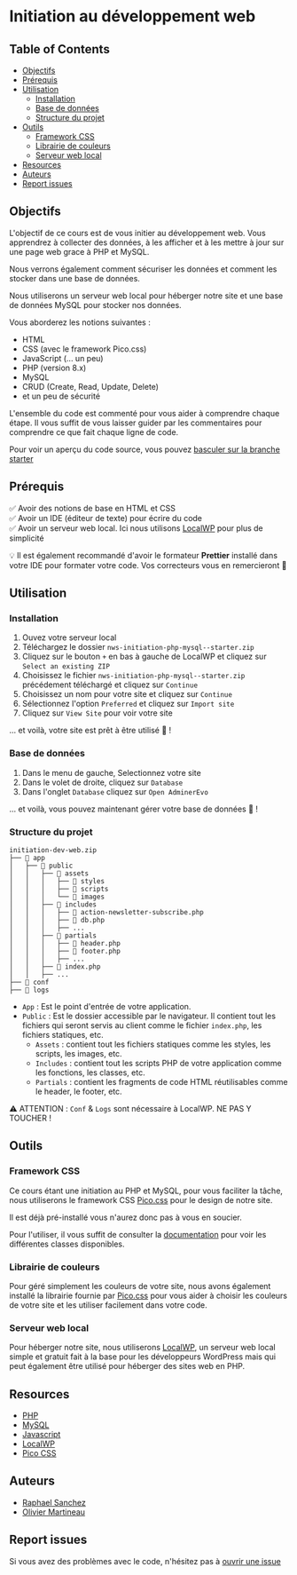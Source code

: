 # Initiation au développement web

## Table of Contents

- [Objectifs](#objectifs)
- [Prérequis](#prérequis)
- [Utilisation](#utilisation)
  - [Installation](#installation)
  - [Base de données](#base-de-données)
  - [Structure du projet](#structure-du-projet)
- [Outils](#outils)
  - [Framework CSS](#framework-css)
  - [Librairie de couleurs](#librairie-de-couleurs)
  - [Serveur web local](#serveur-web-local)
- [Resources](#resources)
- [Auteurs](#auteurs)
- [Report issues](#report-issues)

## Objectifs

L'objectif de ce cours est de vous initier au développement web.
Vous apprendrez à collecter des données, à les afficher et à les mettre à jour sur une page web grace à PHP et MySQL.

Nous verrons également comment sécuriser les données et comment les stocker dans une base de données.

Nous utiliserons un serveur web local pour héberger notre site et une base de données MySQL pour stocker nos données.

Vous aborderez les notions suivantes :

- HTML
- CSS (avec le framework Pico.css)
- JavaScript (... un peu)
- PHP (version 8.x)
- MySQL
- CRUD (Create, Read, Update, Delete)
- et un peu de sécurité

L'ensemble du code est commenté pour vous aider à comprendre chaque étape.
Il vous suffit de vous laisser guider par les commentaires pour comprendre ce que fait chaque ligne de code.

Pour voir un aperçu du code source, vous pouvez [basculer sur la branche starter](https://github.com/raphaelsanchez/nws-initiation-php-mysql/tree/starter)

## Prérequis

✅ Avoir des notions de base en HTML et CSS  
✅ Avoir un IDE (éditeur de texte) pour écrire du code  
✅ Avoir un serveur web local. Ici nous utilisons [LocalWP](https://localwp.com/) pour plus de simplicité

💡 Il est également recommandé d'avoir le formateur **Prettier** installé dans votre IDE pour formater votre code. Vos correcteurs vous en remercieront 🙏

## Utilisation

### Installation

1. Ouvez votre serveur local
2. Téléchargez le dossier `nws-initiation-php-mysql--starter.zip`
3. Cliquez sur le bouton `+` en bas à gauche de LocalWP et cliquez sur `Select an existing ZIP`
4. Choisissez le fichier `nws-initiation-php-mysql--starter.zip` précédement téléchargé et cliquez sur `Continue`
5. Choisissez un nom pour votre site et cliquez sur `Continue`
6. Sélectionnez l'option `Preferred` et cliquez sur `Import site`
7. Cliquez sur `View Site` pour voir votre site

... et voilà, votre site est prêt à être utilisé 🚀 !

### Base de données

1. Dans le menu de gauche, Selectionnez votre site
2. Dans le volet de droite, cliquez sur `Database`
3. Dans l'onglet `Database` cliquez sur `Open AdminerEvo`

... et voilà, vous pouvez maintenant gérer votre base de données 💪 !

### Structure du projet

```
initiation-dev-web.zip
├── 📁 app
│   ├── 📁 public
│   │   ├── 📁 assets
│   │   │   ├── 📁 styles
│   │   │   ├── 📁 scripts
│   │   │   └── 📁 images
│   │   ├── 📁 includes
│   │   │   ├── 📄 action-newsletter-subscribe.php
│   │   │   ├── 📄 db.php
│   │   │   ├── ...
│   │   ├── 📁 partials
│   │   │   ├── 📄 header.php
│   │   │   ├── 📄 footer.php
│   │   │   ├── ...
│   │   ├── 📄 index.php
│   │   ├── ...
├── 📁 conf
├── 📁 logs
```

- `App` : Est le point d'entrée de votre application.
- `Public` : Est le dossier accessible par le navigateur. Il contient tout les fichiers qui seront servis au client comme le fichier `index.php`, les fichiers statiques, etc.
  - `Assets` : contient tout les fichiers statiques comme les styles, les scripts, les images, etc.
  - `Includes` : contient tout les scripts PHP de votre application comme les fonctions, les classes, etc.
  - `Partials` : contient les fragments de code HTML réutilisables comme le header, le footer, etc.

⚠️ ATTENTION : `Conf` & `Logs` sont nécessaire à LocalWP. NE PAS Y TOUCHER !

## Outils

### Framework CSS

Ce cours étant une initiation au PHP et MySQL, pour vous faciliter la tâche, nous utiliserons le framework CSS [Pico.css](https://picocss.com/) pour le design de notre site.

Il est déjà pré-installé vous n'aurez donc pas à vous en soucier.

Pour l'utiliser, il vous suffit de consulter la [documentation](https://picocss.com/docs) pour voir les différentes classes disponibles.

### Librairie de couleurs

Pour géré simplement les couleurs de votre site, nous avons également installé la librairie fournie par [Pico.css](https://picocss.com/docs/colors) pour vous aider à choisir les couleurs de votre site et les utiliser facilement dans votre code.

### Serveur web local

Pour héberger notre site, nous utiliserons [LocalWP](https://localwp.com/), un serveur web local simple et gratuit fait à la base pour les développeurs WordPress mais qui peut également être utilisé pour héberger des sites web en PHP.

## Resources

- [PHP](https://www.php.net/)
- [MySQL](https://www.mysql.com/)
- [Javascript](https://developer.mozilla.org/fr/docs/Web/JavaScript)
- [LocalWP](https://localwp.com/help-docs/)
- [Pico CSS](https://picocss.com/docs)

## Auteurs

- [Raphael Sanchez](https://www.linkedin.com/in/raphael-sanchez-design/)
- [Olivier Martineau](https://www.linkedin.com/in/omartineau/)

## Report issues

Si vous avez des problèmes avec le code, n'hésitez pas à [ouvrir une issue](https://github.com/raphaelsanchez/nws-initiation-php-mysql/issues/new)

